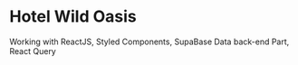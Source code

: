 # Hotel Wild Oasis

Working with ReactJS, Styled Components, SupaBase Data back-end Part, React Query
